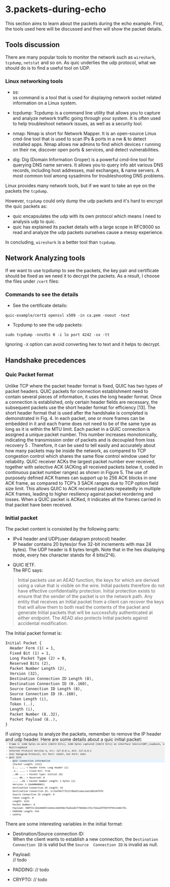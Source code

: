 # 3.packets-during-echo
This section aims to learn about the packets during the echo example. First, the tools used here will be discussed and 
then will show the packet details.

## Tools discussion
There are many popular tools to monitor the network such as `wireshark`, `tcpdump`, `netstat` and so on. As quic 
underlies the udp protocol, what we should do is to find a useful tool on UDP.
### Linux networking tools
- ss:  
  ss command is a tool that is used for displaying network socket related information on a Linux system.

- tcpdump:
  Tcpdump is a command line utility that allows you to capture and analyze network traffic going through your system.
  It is often used to help troubleshoot network issues, as well as a security tool.

- nmap:
  Nmap is short for Network Mapper. It is an open-source Linux cmd-line tool that is used to scan IPs 
  & ports in a nw & to detect installed apps. Nmap allows nw admins to find which devices r running 
  on their nw, discover open ports & services, and detect vulnerabilities.

- dig:
  Dig (Domain Information Groper) is a powerful cmd-line tool for querying DNS name servers.
  It allows you to query info abt various DNS records, including host addresses, mail exchanges, 
  & name servers. A most common tool among sysadmins for troubleshooting DNS problems.
  
Linux provides many network tools, but if we want to take an eye on the packets the `tcpdump`. 

However, `tcpdump` could only dump the udp packets and it's hard to encrypt the quic packets as:
- quic encapsulates the udp with its own protocol which means I need to analysis udp to quic.
- quic has explained its packet details with a large scope in RFC9000 so read and analyze the udp packets ourselves 
cause a messy experience.

In concluding, `wireshark` is a better tool than `tcpdump`.

## Network Analyzing tools

If we want to use tcpdump to see the packets, the key pair and certificate should be fixed as we need it to decrypt the 
packets. As a result, I choose the files under `/cert` files:

### Commands to see the details
- See the certificate details:
```shell
quic-example/cert$ openssl x509 -in ca.pem -noout -text
```

- Tcpdump to see the udp packets:
```shell
sudo tcpdump -nnvXSs 0 -i lo port 4242 -xx -tt
```
Ignoring `-X` option can avoid converting hex to text and it helps to decrypt.

## Handshake precedences
### Quic Packet format
Unlike TCP where the packet header format is fixed, QUIC
has two types of packet headers. QUIC packets for connection establishment need to contain several pieces of information, it uses the long header format. Once a connection is established, only certain header fields are necessary, the subsequent packets use the short header format for efficiency [13].
The short header format that is used after the handshake is
completed is demonstrated in Fig. 4. In each packet, one or
more frames can be embedded in it and each frame does not
need to be of the same type as long as it is within the MTU
limit.
Each packet in a QUIC connection is assigned a unique
packet number. This number increases monotonically, indicating the transmission order of packets and is decoupled
from loss recovery 5
. Therefore, it can be used to tell easily and accurately about how many packets may be inside the network, as compared to TCP congestion control which
shares the same flow control window used for reliability.
QUIC receiver ACKs the largest packet number ever received, together with selective ACK (ACKing all received
packets below it, coded in continuous packet number ranges)
as shown in Figure 5. The use of purposely defined ACK
frames can support up to 256 ACK blocks in one ACK frame,
as compared to TCP’s 3 SACK ranges due to TCP option field
size limit. This allows QUIC to ACK received packets repeatedly in multiple ACK frames, leading to higher resiliency
against packet reordering and losses. When a QUIC packet
is ACKed, it indicates all the frames carried in that packet
have been received.

### Initial packet
The packet content is consisted by the following parts:

- IPv4 header and UDP(user datagram protocol) header.  
IP header contains 20 bytes(or five 32-bit increments with max 24 bytes). The UDP header is 8 bytes length.
Note that in the hex displaying mode, every hex character stands for 4 bits(2^4).

- QUIC IETF.  
The RFC says:
> Initial packets use an AEAD function, the keys for which are derived using a value that is visible
on the wire. Initial packets therefore do not have effective confidentiality protection. Initial
protection exists to ensure that the sender of the packet is on the network path. Any entity that
receives an Initial packet from a client can recover the keys that will allow them to both read the
contents of the packet and generate Initial packets that will be successfully authenticated at
either endpoint. The AEAD also protects Initial packets against accidental modification.

The Initial packet format is:
```
Initial Packet {
  Header Form (1) = 1,
  Fixed Bit (1) = 1,
  Long Packet Type (2) = 0,
  Reserved Bits (2),
  Packet Number Length (2),
  Version (32),
  Destination Connection ID Length (8),
  Destination Connection ID (0..160),
  Source Connection ID Length (8),
  Source Connection ID (0..160),
  Token Length (i),
  Token (..),
  Length (i),
  Packet Number (8..32),
  Packet Payload (8..),
}
```
If using `tcpdump` to analyze the packets, remember to remove the IP header and udp header. Here are some details about 
a quic initial packet:
![img.png](img/img.png)
There are some interesting variables in the initial format:
- Destination/Source connection ID:  
When the client wants to establish a new connection, the `Destination Connection ID` is valid but the `Source 
Connection ID` is invalid as null.

- Payload:  
// todo
- PADDING:
// todo

- CRYPTO:
// todo

